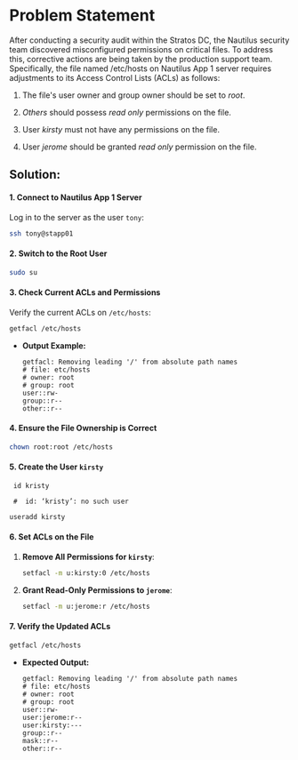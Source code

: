 # Problem Statement
After conducting a security audit within the Stratos DC, the Nautilus security team discovered misconfigured permissions on critical files. To address this, corrective actions are being taken by the production support team. Specifically, the file named /etc/hosts on Nautilus App 1 server requires adjustments to its Access Control Lists (ACLs) as follows:

1. The file's user owner and group owner should be set to *root*.

2. *Others* should possess *read only* permissions on the file.

3. User *kirsty* must not have any permissions on the file.

4. User *jerome* should be granted *read only* permission on the file.


## Solution:


#### **1. Connect to Nautilus App 1 Server**

Log in to the server as the user `tony`:

```bash
ssh tony@stapp01
```

#### **2. Switch to the Root User**



```bash
sudo su
```

#### **3. Check Current ACLs and Permissions**

Verify the current ACLs on `/etc/hosts`:

```bash
getfacl /etc/hosts
```

- **Output Example:**

  ```
  getfacl: Removing leading '/' from absolute path names
  # file: etc/hosts
  # owner: root
  # group: root
  user::rw-
  group::r--
  other::r--
  ```

#### **4. Ensure the File Ownership is Correct**



```bash
chown root:root /etc/hosts
```


#### **5. Create the User `kirsty`**

```
 id kristy
 
 #  id: ‘kristy’: no such user
```

```bash
useradd kirsty
```



#### **6. Set ACLs on the File**

1. **Remove All Permissions for `kirsty`**:

   ```bash
   setfacl -m u:kirsty:0 /etc/hosts
   ```

 

2. **Grant Read-Only Permissions to `jerome`**:

   ```bash
   setfacl -m u:jerome:r /etc/hosts
   ```

 

#### **7. Verify the Updated ACLs**



```bash
getfacl /etc/hosts
```

- **Expected Output:**

  ```
  getfacl: Removing leading '/' from absolute path names
  # file: etc/hosts
  # owner: root
  # group: root
  user::rw-
  user:jerome:r--
  user:kirsty:---
  group::r--
  mask::r--
  other::r--
  ```

